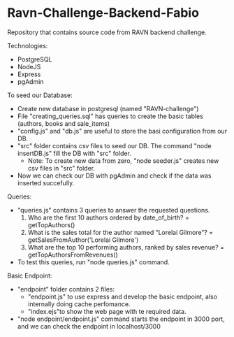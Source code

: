 # Ravn-Challenge-Backend-Fabio

Repository that contains source code from RAVN backend challenge.

Technologies:
  - PostgreSQL
  - NodeJS
  - Express
  - pgAdmin

To seed our Database:
  - Create new database in postgresql (named "RAVN-challenge")
  - File "creating_queries.sql" has queries to create the basic tables (authors, books and sale_items)
  - "config.js"  and "db.js" are useful to store the basi configuration from our DB.
  - "src" folder contains csv files to seed our DB. The command "node insertDB.js" fill the DB with "src" folder.
      * Note: To create new data from zero, "node seeder.js" creates new csv files in "src" folder.
  - Now we can check our DB with pgAdmin and check if the data was inserted succefully.

Queries:
  - "queries.js" contains 3 queries to answer the requested questions.
    1. Who are the first 10 authors ordered by date_of_birth? = getTopAuthors()
    2. What is the sales total for the author named “Lorelai Gilmore”? = getSalesFromAuthor('Lorelai Gilmore')
    3. What are the top 10 performing authors, ranked by sales revenue?	= getTopAuthorsFromRevenues()
  - To test this queries, run "node queries.js" command.

Basic Endpoint:
  - "endpoint" folder contains 2 files:
      * "endpoint.js" to use express and develop the basic endpoint, also internally doing cache perfomance.
      * "index.ejs"to show the web page with te required data.
  - "node endpoint/endpoint.js" command starts the endpoint in 3000 port, and we can check the endpoint in localhost/3000
